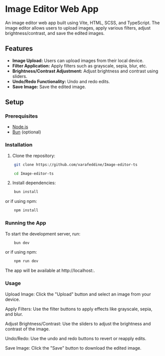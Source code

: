 # Image Editor Web App

An image editor web app built using Vite, HTML, SCSS, and TypeScript. The image editor allows users to upload images, apply various filters, adjust brightness/contrast, and save the edited images.

## Features

- **Image Upload:** Users can upload images from their local device.
- **Filter Application:** Apply filters such as grayscale, sepia, blur, etc.
- **Brightness/Contrast Adjustment:** Adjust brightness and contrast using sliders.
- **Undo/Redo Functionality:** Undo and redo edits.
- **Save Image:** Save the edited image.

## Setup

### Prerequisites

- [Node.js](https://nodejs.org/)
- [Bun](https://bun.sh/) (optional)

### Installation

1.  Clone the repository:

```sh
    git clone https://github.com/xarafeddine/Image-editor-ts

    cd Image-editor-ts
```

2.  Install dependencies:

```sh
    bun install
```

or if using npm:

```sh
    npm install
```

### Running the App

To start the development server, run:

```sh
    bun dev
```

or if using npm:

```sh
    npm run dev
```

The app will be available at http://localhost:<port>.

### Usage

Upload Image: Click the "Upload" button and select an image from your device.

Apply Filters: Use the filter buttons to apply effects like grayscale, sepia, and blur.

Adjust Brightness/Contrast: Use the sliders to adjust the brightness and contrast of the image.

Undo/Redo: Use the undo and redo buttons to revert or reapply edits.

Save Image: Click the "Save" button to download the edited image.
